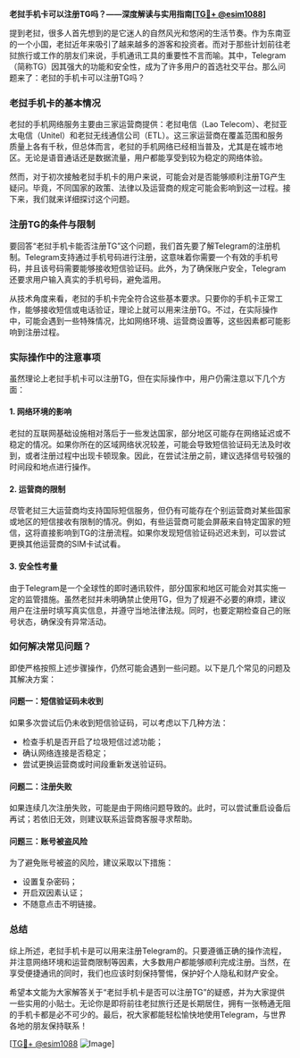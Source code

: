 **老挝手机卡可以注册TG吗？——深度解读与实用指南[[TG💪+ @esim1088](https://t.me/s/esim1088)]**

提到老挝，很多人首先想到的是它迷人的自然风光和悠闲的生活节奏。作为东南亚的一个小国，老挝近年来吸引了越来越多的游客和投资者。而对于那些计划前往老挝旅行或工作的朋友们来说，手机通讯工具的重要性不言而喻。其中，Telegram（简称TG）因其强大的功能和安全性，成为了许多用户的首选社交平台。那么问题来了：老挝的手机卡可以注册TG吗？

### 老挝手机卡的基本情况

老挝的手机网络服务主要由三家运营商提供：老挝电信（Lao Telecom）、老挝亚太电信（Unitel）和老挝无线通信公司（ETL）。这三家运营商在覆盖范围和服务质量上各有千秋，但总体而言，老挝的手机网络已经相当普及，尤其是在城市地区。无论是语音通话还是数据流量，用户都能享受到较为稳定的网络体验。

然而，对于初次接触老挝手机卡的用户来说，可能会对是否能够顺利注册TG产生疑问。毕竟，不同国家的政策、法律以及运营商的规定可能会影响到这一过程。接下来，我们就来详细探讨这个问题。

### 注册TG的条件与限制

要回答“老挝手机卡能否注册TG”这个问题，我们首先要了解Telegram的注册机制。Telegram支持通过手机号码进行注册，这意味着你需要一个有效的手机号码，并且该号码需要能够接收短信验证码。此外，为了确保账户安全，Telegram还要求用户输入真实的手机号码，避免滥用。

从技术角度来看，老挝的手机卡完全符合这些基本要求。只要你的手机卡正常工作，能够接收短信或电话验证，理论上就可以用来注册TG。不过，在实际操作中，可能会遇到一些特殊情况，比如网络环境、运营商设置等，这些因素都可能影响到注册过程。

### 实际操作中的注意事项

虽然理论上老挝手机卡可以注册TG，但在实际操作中，用户仍需注意以下几个方面：

#### 1. 网络环境的影响
老挝的互联网基础设施相对落后于一些发达国家，部分地区可能存在网络延迟或不稳定的情况。如果你所在的区域网络状况较差，可能会导致短信验证码无法及时收到，或者注册过程中出现卡顿现象。因此，在尝试注册之前，建议选择信号较强的时间段和地点进行操作。

#### 2. 运营商的限制
尽管老挝三大运营商均支持国际短信服务，但仍有可能存在个别运营商对某些国家或地区的短信接收有限制的情况。例如，有些运营商可能会屏蔽来自特定国家的短信，这将直接影响到TG的注册流程。如果你发现短信验证码迟迟未到，可以尝试更换其他运营商的SIM卡试试看。

#### 3. 安全性考量
由于Telegram是一个全球性的即时通讯软件，部分国家和地区可能会对其实施一定的监管措施。虽然老挝并未明确禁止使用TG，但为了规避不必要的麻烦，建议用户在注册时填写真实信息，并遵守当地法律法规。同时，也要定期检查自己的账号状态，确保没有异常活动。

### 如何解决常见问题？

即使严格按照上述步骤操作，仍然可能会遇到一些问题。以下是几个常见的问题及其解决方案：

#### 问题一：短信验证码未收到
如果多次尝试后仍未收到短信验证码，可以考虑以下几种方法：
- 检查手机是否开启了垃圾短信过滤功能；
- 确认网络连接是否稳定；
- 尝试更换运营商或时间段重新发送验证码。

#### 问题二：注册失败
如果连续几次注册失败，可能是由于网络问题导致的。此时，可以尝试重启设备后再试；若依旧无效，则建议联系运营商客服寻求帮助。

#### 问题三：账号被盗风险
为了避免账号被盗的风险，建议采取以下措施：
- 设置复杂密码；
- 开启双因素认证；
- 不随意点击不明链接。

### 总结

综上所述，老挝手机卡是可以用来注册Telegram的。只要遵循正确的操作流程，并注意网络环境和运营商限制等因素，大多数用户都能够顺利完成注册。当然，在享受便捷通讯的同时，我们也应该时刻保持警惕，保护好个人隐私和财产安全。

希望本文能为大家解答关于“老挝手机卡是否可以注册TG”的疑惑，并为大家提供一些实用的小贴士。无论你是即将前往老挝旅行还是长期居住，拥有一张畅通无阻的手机卡都是必不可少的。最后，祝大家都能轻松愉快地使用Telegram，与世界各地的朋友保持联系！

[[TG💪+ @esim1088](https://t.me/s/esim1088) ![Image](https://i.postimg.cc/4NQfJmqS/Snipaste-2025-05-13-00-14-12.png)]